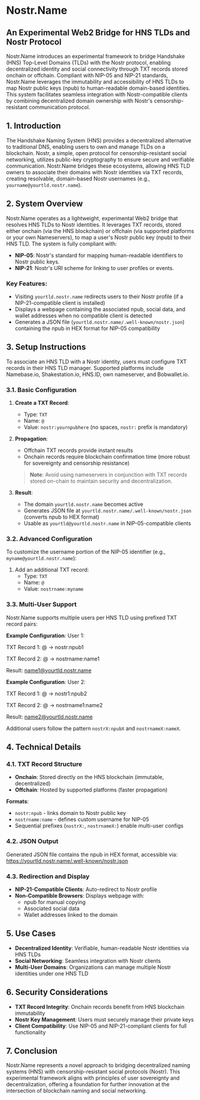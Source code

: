 # Nostr.Name

## An Experimental Web2 Bridge for HNS TLDs and Nostr Protocol
Nostr.Name introduces an experimental framework to bridge Handshake (HNS) Top-Level Domains (TLDs) with the Nostr protocol, enabling decentralized identity and social connectivity through TXT records stored onchain or offchain. Compliant with NIP-05 and NIP-21 standards, Nostr.Name leverages the immutability and accessibility of HNS TLDs to map Nostr public keys (npub) to human-readable domain-based identities. This system facilitates seamless integration with Nostr-compatible clients by combining decentralized domain ownership with Nostr's censorship-resistant communication protocol.

## 1. Introduction
The Handshake Naming System (HNS) provides a decentralized alternative to traditional DNS, enabling users to own and manage TLDs on a blockchain. Nostr, a simple, open protocol for censorship-resistant social networking, utilizes public-key cryptography to ensure secure and verifiable communication. Nostr.Name bridges these ecosystems, allowing HNS TLD owners to associate their domains with Nostr identities via TXT records, creating resolvable, domain-based Nostr usernames (e.g., `yourname@yourtld.nostr.name`).

## 2. System Overview
Nostr.Name operates as a lightweight, experimental Web2 bridge that resolves HNS TLDs to Nostr identities. It leverages TXT records, stored either onchain (via the HNS blockchain) or offchain (via supported platforms or your own Nameservers), to map a user's Nostr public key (npub) to their HNS TLD. The system is fully compliant with:

- **NIP-05**: Nostr's standard for mapping human-readable identifiers to Nostr public keys.
- **NIP-21**: Nostr's URI scheme for linking to user profiles or events.

### Key Features:
- Visiting `yourtld.nostr.name` redirects users to their Nostr profile (if a NIP-21-compatible client is installed)
- Displays a webpage containing the associated npub, social data, and wallet addresses when no compatible client is detected
- Generates a JSON file (`yourtld.nostr.name/.well-known/nostr.json`) containing the npub in HEX format for NIP-05 compatibility

## 3. Setup Instructions
To associate an HNS TLD with a Nostr identity, users must configure TXT records in their HNS TLD manager. Supported platforms include Namebase.io, Shakestation.io, HNS.ID, own nameserver, and Bobwallet.io.

### 3.1. Basic Configuration
1. **Create a TXT Record**:
   - Type: `TXT`
   - Name: `@`
   - Value: `nostr:yournpubhere` (no spaces, `nostr:` prefix is mandatory)

2. **Propagation**:
   - Offchain TXT records provide instant results
   - Onchain records require blockchain confirmation time (more robust for sovereignty and censorship resistance)

   > **Note**: Avoid using nameservers in conjunction with TXT records stored on-chain to maintain security and decentralization.

3. **Result**:
   - The domain `yourtld.nostr.name` becomes active
   - Generates JSON file at `yourtld.nostr.name/.well-known/nostr.json` (converts npub to HEX format)
   - Usable as `yourtld@yourtld.nostr.name` in NIP-05-compatible clients

### 3.2. Advanced Configuration
To customize the username portion of the NIP-05 identifier (e.g., `myname@yourtld.nostr.name`):

1. Add an additional TXT record:
   - Type: `TXT`
   - Name: `@`
   - Value: `nostrname:myname`

### 3.3. Multi-User Support
Nostr.Name supports multiple users per HNS TLD using prefixed TXT record pairs:

**Example Configuration**:
User 1:

TXT Record 1: @ → nostr:npub1

TXT Record 2: @ → nostrname:name1

Result: name1@yourtld.nostr.name

**Example Configuration**:
User 2:

TXT Record 1: @ → nostr1:npub2

TXT Record 2: @ → nostrname1:name2

Result: name2@yourtld.nostr.name


Additional users follow the pattern `nostrX:npubX` and `nostrnameX:nameX`.

## 4. Technical Details
### 4.1. TXT Record Structure
- **Onchain**: Stored directly on the HNS blockchain (immutable, decentralized)
- **Offchain**: Hosted by supported platforms (faster propagation)
  
**Formats**:
- `nostr:npub` - links domain to Nostr public key
- `nostrname:name` - defines custom username for NIP-05
- Sequential prefixes (`nostrX:`, `nostrnameX:`) enable multi-user configs

### 4.2. JSON Output
Generated JSON file contains the npub in HEX format, accessible via:
https://yourtld.nostr.name/.well-known/nostr.json


### 4.3. Redirection and Display
- **NIP-21-Compatible Clients**: Auto-redirect to Nostr profile
- **Non-Compatible Browsers**: Displays webpage with:
  - npub for manual copying
  - Associated social data
  - Wallet addresses linked to the domain

## 5. Use Cases
- **Decentralized Identity**: Verifiable, human-readable Nostr identities via HNS TLDs
- **Social Networking**: Seamless integration with Nostr clients
- **Multi-User Domains**: Organizations can manage multiple Nostr identities under one HNS TLD

## 6. Security Considerations
- **TXT Record Integrity**: Onchain records benefit from HNS blockchain immutability
- **Nostr Key Management**: Users must securely manage their private keys
- **Client Compatibility**: Use NIP-05 and NIP-21-compliant clients for full functionality

## 7. Conclusion
Nostr.Name represents a novel approach to bridging decentralized naming systems (HNS) with censorship-resistant social protocols (Nostr). This experimental framework aligns with principles of user sovereignty and decentralization, offering a foundation for further innovation at the intersection of blockchain naming and social networking.

